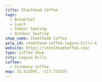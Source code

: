 ```yaml
---
title: Steelhead Coffee
tags:
  - Breakfast
  - Lunch
  - Indoor Seating
  - Outdoor Seating
shop_name: Steelhead Coffee
yelp_id: steelhead-coffee-laguna-hills-4
website: https://steelheadcoffee.com/
type: Coffee Shop
city: Laguna Hills
coffee:
  - Ceremony Coffee
map: 33.623497, -117.733575
---
```

